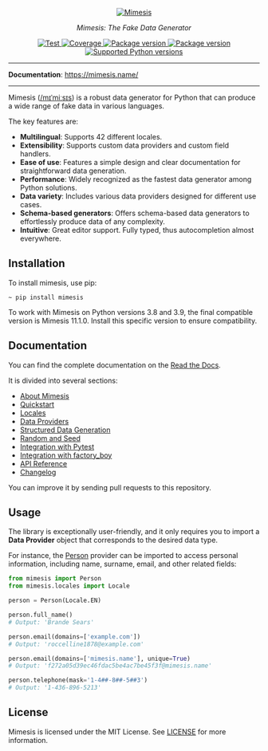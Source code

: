 <p align="center">
  <a href="https://github.com/lk-geimfari/mimesis"><img src="https://raw.githubusercontent.com/lk-geimfari/mimesis/master/.github/images/logo.png" alt="Mimesis"></a>
</p>

<p align="center">
    <em>Mimesis: The Fake Data Generator</em>
</p>

<p align="center">
<a href="https://github.com/lk-geimfari/mimesis/actions/workflows/test.yml?query=branch%3Amaster" target="_blank">
    <img src="https://github.com/lk-geimfari/mimesis/actions/workflows/test.yml/badge.svg?branch=master" alt="Test">
</a>
<a href="https://mimesis.name/en/latest/" target="_blank">
    <img src="https://readthedocs.org/projects/mimesis/badge/?version=latest" alt="Coverage">
</a>
<a href="https://pypi.org/project/mimesis/" target="_blank">
    <img src="https://img.shields.io/pypi/v/mimesis?color=bright-green" alt="Package version">
</a>
<a href="https://pypi.org/project/mimesis/" target="_blank">
    <img src="https://img.shields.io/pypi/dm/mimesis" alt="Package version">
</a>
<a href="https://pypi.org/project/mimesis/" target="_blank">
    <img src="https://img.shields.io/badge/python-3.10%20%7C%203.11%20%7C%203.12%20%7C%20pypy-brightgreen" alt="Supported Python versions">
</a>
</p>

---

**Documentation**: <a href="https://mimesis.name/" target="_blank">https://mimesis.name/</a>

---

Mimesis ([/mɪˈmiːsɪs](https://mimesis.name/en/latest/about.html#what-does-name-mean)) is a robust data generator for
Python that can produce a wide range of fake data in various languages.

The key features are:

- **Multilingual**: Supports 42 different locales.
- **Extensibility**: Supports custom data providers and custom field handlers.
- **Ease of use**: Features a simple design and clear documentation for straightforward data generation.
- **Performance**: Widely recognized as the fastest data generator among Python solutions.
- **Data variety**: Includes various data providers designed for different use cases.
- **Schema-based generators**: Offers schema-based data generators to effortlessly produce data of any complexity.
- **Intuitive**: Great editor support. Fully typed, thus autocompletion almost everywhere.

## Installation

To install mimesis, use pip:

```
~ pip install mimesis
```

To work with Mimesis on Python versions 3.8 and 3.9, the final compatible version is Mimesis 11.1.0.
Install this specific version to ensure compatibility.

## Documentation

You can find the complete documentation on the [Read the Docs](https://mimesis.name/).

It is divided into several sections:

-  [About Mimesis](https://mimesis.name/en/latest/about.html)
-  [Quickstart](https://mimesis.name/en/latest/quickstart.html)
-  [Locales](https://mimesis.name/en/latest/locales.html)
-  [Data Providers](https://mimesis.name/en/latest/providers.html)
-  [Structured Data Generation](https://mimesis.name/en/latest/schema.html)
-  [Random and Seed](https://mimesis.name/en/latest/random_and_seed.html)
-  [Integration with Pytest](https://mimesis.name/en/latest/pytest_plugin.html)
-  [Integration with factory_boy](https://mimesis.name/en/latest/factory_plugin.html)
-  [API Reference](https://mimesis.name/en/latest/api.html)
-  [Changelog](https://mimesis.name/en/latest/index.html#changelog)

You can improve it by sending pull requests to this repository.

## Usage

The library is exceptionally user-friendly, and it only requires you to import a **Data Provider** object that
corresponds to the desired data type.

For instance, the [Person](https://mimesis.name/en/latest/api.html#person) provider can be imported to access personal information,
including name, surname, email, and other related fields:

```python
from mimesis import Person
from mimesis.locales import Locale

person = Person(Locale.EN)

person.full_name()
# Output: 'Brande Sears'

person.email(domains=['example.com'])
# Output: 'roccelline1878@example.com'

person.email(domains=['mimesis.name'], unique=True)
# Output: 'f272a05d39ec46fdac5be4ac7be45f3f@mimesis.name'

person.telephone(mask='1-4##-8##-5##3')
# Output: '1-436-896-5213'
```

## License

Mimesis is licensed under the MIT License. See [LICENSE](https://github.com/lk-geimfari/mimesis/blob/master/LICENSE) for more information.
